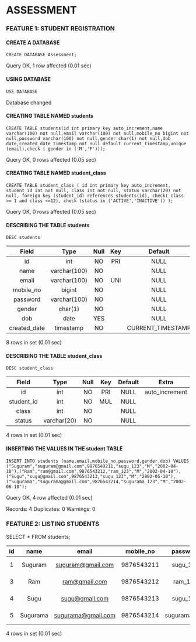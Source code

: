 # ASSESSMENT 

### FEATURE 1: STUDENT REGISTRATION

#### CREATE A DATABASE

```
CREATE DATABASE Assessment;
```
Query OK, 1 row affected (0.01 sec)

#### USING DATABASE

```
USE DATABASE
```
Database changed


#### CREATING TABLE NAMED students

```
CREATE TABLE students(id int primary key auto_increment,name varchar(100) not null,email varchar(100) not null,mobile_no bigint not null,password varchar(100) not null,gender char(1) not null,dob date,created_date timestamp not null default current_timestamp,unique (email),check ( gender in ('M','F'))); 
```
Query OK, 0 rows affected (0.05 sec)


#### CREATING TABLE NAMED student_class

```
CREATE TABLE student_class ( id int primary key auto_increment, student_id int not null, class int not null, status varchar(20) not null, foreign key (student_id) references students(id), check( class >= 1 and class <=12), check (status in ('ACTIVE','INACTIVE')) ); 
```
Query OK, 0 rows affected (0.05 sec)

#### DESCRIBING THE TABLE students

```
DESC students
```


| Field        | Type         | Null | Key | Default           | Extra             |
|:------------:|:------------:|:----:|:---:|:-----------------:|:-----------------:|
| id           | int          | NO   | PRI | NULL              | auto_increment    |
| name         | varchar(100) | NO   |     | NULL              |                   |
| email        | varchar(100) | NO   | UNI | NULL              |                   |
| mobile_no    | bigint       | NO   |     | NULL              |                   |
| password     | varchar(100) | NO   |     | NULL              |                   |
| gender       | char(1)      | NO   |     | NULL              |                   |
| dob          | date         | YES  |     | NULL              |                   |
| created_date | timestamp    | NO   |     | CURRENT_TIMESTAMP | DEFAULT_GENERATED |

8 rows in set (0.01 sec)

#### DESCRIBING THE TABLE student_class

```
DESC student_class
```


| Field      | Type        | Null | Key | Default | Extra          |
|:----------:|:-----------:|:----:|:---:|:-------:|:--------------:|
| id         | int         | NO   | PRI | NULL    | auto_increment |
| student_id | int         | NO   | MUL | NULL    |                |
| class      | int         | NO   |     | NULL    |                |
| status     | varchar(20) | NO   |     | NULL    |                |

4 rows in set (0.01 sec)

#### INSERTING THE VALUES IN THE student TABLE

```
INSERT INTO students (name,email,mobile_no,password,gender,dob) VALUES ("Suguram","suguram@gmail.com",9876543211,"sugu_123","M","2002-04-10"),("Ram","ram@gmail.com",9876543212,"ram_123","M","2002-04-10"),("Sugu","sugu@gmail.com",9876543213,"sugu_123","M","2002-05-10"),("Sugurama","sugurama@gmail.com",9876543214,"sugurama_123","M","2002-06-10");
```

Query OK, 4 row affected (0.01 sec)

Records: 4  Duplicates: 0  Warnings: 0


### FEATURE 2: LISTING STUDENTS

SELECT * FROM students;


| id | name     | email              | mobile_no  | password     | gender | dob        | created_date        |
|:--:|:--------:|:------------------:|:----------:|:------------:|:------:|:----------:|:-------------------:|
|  1 | Suguram  | suguram@gmail.com  | 9876543211 | sugu_123     | M      | 2002-04-10 | 2022-03-01 17:29:55 |
|  3 | Ram      | ram@gmail.com      | 9876543212 | ram_123      | M      | 2002-04-10 | 2022-03-01 17:39:21 |
|  4 | Sugu     | sugu@gmail.com     | 9876543213 | sugu_123     | M      | 2002-05-10 | 2022-03-01 18:07:38 |
|  5 | Sugurama | sugurama@gmail.com | 9876543214 | sugurama_123 | M      | 2002-06-10 | 2022-03-01 18:07:38 |

4 rows in set (0.01 sec)
